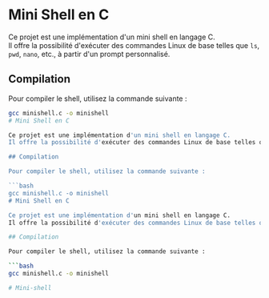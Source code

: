 # Mini Shell en C

Ce projet est une implémentation d'un mini shell en langage C.  
Il offre la possibilité d'exécuter des commandes Linux de base telles que `ls`, `pwd`, `nano`, etc., à partir d'un prompt personnalisé.

## Compilation

Pour compiler le shell, utilisez la commande suivante :

```bash
gcc minishell.c -o minishell
# Mini Shell en C

Ce projet est une implémentation d'un mini shell en langage C.  
Il offre la possibilité d'exécuter des commandes Linux de base telles que `ls`, `pwd`, `nano`, etc., à partir d'un prompt personnalisé.

## Compilation

Pour compiler le shell, utilisez la commande suivante :

```bash
gcc minishell.c -o minishell
# Mini Shell en C

Ce projet est une implémentation d'un mini shell en langage C.  
Il offre la possibilité d'exécuter des commandes Linux de base telles que `ls`, `pwd`, `nano`, etc., à partir d'un prompt personnalisé.

## Compilation

Pour compiler le shell, utilisez la commande suivante :

```bash
gcc minishell.c -o minishell

# Mini-shell
